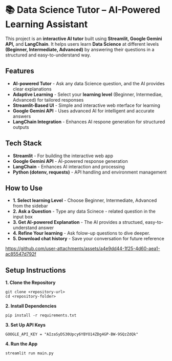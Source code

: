 # 📚 Data Science Tutor – AI-Powered Learning Assistant

This project is an **interactive AI tutor** built using **Streamlit, Google Gemini API,** and **LangChain**. It helps users learn **Data Science** at different levels **(Beginner, Intermediate, Advanced)** by answering their questions in a structured and easy-to-understand way.

## Features
- **AI-powered Tutor** -  Ask any data Science question, and the AI provides clear explanations
- **Adaptive Learning** - Select your **learning level** (Beginner, Intermediae, Advanced) for tailored responses
- **Streamlit-Based UI** - Simple and interactive web nterface for learning
- **Google Gemini API** - Uses advanced AI for intelligent and accurate answers
- **LangChain Integration** - Enhances AI respone generation for structured outputs

## Tech Stack
- **Streamlit** - For building the interactive web app
- **Google Gemini API** - AI-powered response generation
- **LangChain** - Enhances AI interaction and processing
- **Python (dotenv, requests)** - API handling and environment management

## How to Use
- **1. Select learning Level** - Choose Beginner, Intermediate, Advanced from the sidebar
- **2. Ask a Question** - Type any data Scinece - related question in the input box
- **3. Get AI-powered Explanation** - The AI provides a structued, easy-to-understand answer
- **4. Refine Your learning** - Ask folow-up questions to dive deeper.
- **5. Download chat history** - Save your conversation for future reference

https://github.com/user-attachments/assets/a4e9dd44-1f25-4d60-aea1-ac85547d792f

## Setup Instructions
**1. Clone the Repository**
```
git clone <repository-url>
cd <repository-folder>
```
**2. Install Dependencies**
```
pip install -r requirements.txt
```
**3. Set Up API Keys**
```
GOOGLE_API_KEY = "AIzaSyDS30Upcy6YBYO14ZDg4GP-BW-9SQzZdQk"
```
**4. Run the App**
```
streamlit run main.py
```


